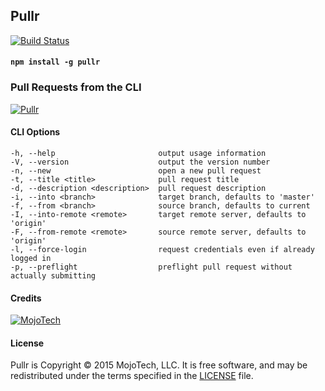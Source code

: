 ## Pullr

[![Build Status](https://travis-ci.org/mojotech/pullr.svg?branch=master)](https://travis-ci.org/mojotech/pullr)

#### `npm install -g pullr`

### Pull Requests from the CLI

[![Pullr](https://raw.github.com/mojotech/pullr/master/logo.png)](https://github.com/mojotech/pullr)

#### CLI Options

    -h, --help                       output usage information
    -V, --version                    output the version number
    -n, --new                        open a new pull request
    -t, --title <title>              pull request title
    -d, --description <description>  pull request description
    -i, --into <branch>              target branch, defaults to 'master'
    -f, --from <branch>              source branch, defaults to current
    -I, --into-remote <remote>       target remote server, defaults to 'origin'
    -F, --from-remote <remote>       source remote server, defaults to 'origin'
    -l, --force-login                request credentials even if already logged in
    -p, --preflight                  preflight pull request without actually submitting

#### Credits

[![MojoTech](https://avatars3.githubusercontent.com/u/314035?v=3&s=200)](http://www.mojotech.com)

#### License



Pullr is Copyright © 2015 MojoTech, LLC. It is free software, and may be redistributed under the terms specified in the [LICENSE](license.txt) file.
